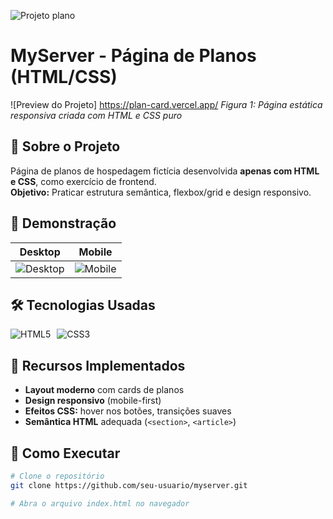 ![Projeto plano](https://github.com/user-attachments/assets/29a5ef79-345f-4976-81dd-73da940989d9)

# MyServer - Página de Planos (HTML/CSS)

![Preview do Projeto] https://plan-card.vercel.app/
*Figura 1: Página estática responsiva criada com HTML e CSS puro*

## 📌 Sobre o Projeto
Página de planos de hospedagem fictícia desenvolvida **apenas com HTML e CSS**, como exercício de frontend.  
**Objetivo:** Praticar estrutura semântica, flexbox/grid e design responsivo.

## 🎨 Demonstração
| Desktop | Mobile |
|---------|--------|
| ![Desktop](link-print-desktop.png) | ![Mobile](link-print-mobile.png) |

## 🛠 Tecnologias Usadas
<div style="display: flex; gap: 10px;">
  <img src="https://img.shields.io/badge/HTML5-E34F26?style=for-the-badge&logo=html5&logoColor=white" alt="HTML5">
  <img src="https://img.shields.io/badge/CSS3-1572B6?style=for-the-badge&logo=css3&logoColor=white" alt="CSS3">
</div>

## 🚀 Recursos Implementados
- **Layout moderno** com cards de planos
- **Design responsivo** (mobile-first)
- **Efeitos CSS:** hover nos botões, transições suaves
- **Semântica HTML** adequada (`<section>`, `<article>`)

## 🔧 Como Executar
```bash
# Clone o repositório
git clone https://github.com/seu-usuario/myserver.git

# Abra o arquivo index.html no navegador
